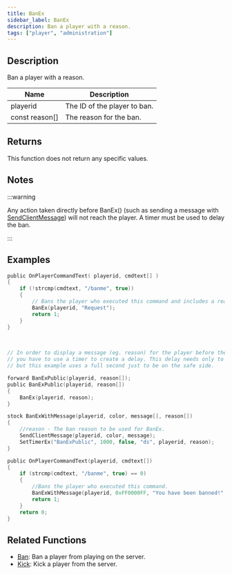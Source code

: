 ```yaml
---
title: BanEx
sidebar_label: BanEx
description: Ban a player with a reason.
tags: ["player", "administration"]
---
```


## Description

Ban a player with a reason.

| Name           | Description                  |
| -------------- | ---------------------------- |
| playerid       | The ID of the player to ban. |
| const reason[] | The reason for the ban.      |

## Returns

This function does not return any specific values.

## Notes

:::warning

Any action taken directly before BanEx() (such as sending a message with [SendClientMessage](SendClientMessage)) will not reach the player. A timer must be used to delay the ban.

:::

## Examples

```c
public OnPlayerCommandText( playerid, cmdtext[] )
{
    if (!strcmp(cmdtext, "/banme", true))
    {
        // Bans the player who executed this command and includes a reason ("Request")
        BanEx(playerid, "Request");
        return 1;
    }
}
```

<br />

```c
// In order to display a message (eg. reason) for the player before the connection is closed
// you have to use a timer to create a delay. This delay needs only to be a few milliseconds long,
// but this example uses a full second just to be on the safe side.

forward BanExPublic(playerid, reason[]);
public BanExPublic(playerid, reason[])
{
    BanEx(playerid, reason);
}

stock BanExWithMessage(playerid, color, message[], reason[])
{
    //reason - The ban reason to be used for BanEx.
    SendClientMessage(playerid, color, message);
    SetTimerEx("BanExPublic", 1000, false, "ds", playerid, reason);
}

public OnPlayerCommandText(playerid, cmdtext[])
{
    if (strcmp(cmdtext, "/banme", true) == 0)
    {
        //Bans the player who executed this command.
        BanExWithMessage(playerid, 0xFF0000FF, "You have been banned!", "Request");
        return 1;
    }
    return 0;
}
```

## Related Functions

- [Ban](Ban): Ban a player from playing on the server.
- [Kick](Kick): Kick a player from the server.
